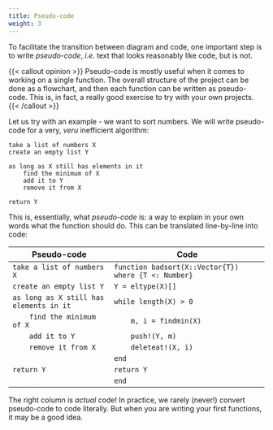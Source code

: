 ```yaml
---
title: Pseudo-code
weight: 3
---
```


To facilitate the transition between diagram and code, one important step is to
write *pseudo-code*, *i.e.* text that looks reasonably like code, but is not.

{{< callout opinion >}}
Pseudo-code is mostly useful when it comes to working on a single function. The
overall structure of the project can be done as a flowchart, and then each
function can be written as pseudo-code. This is, in fact, a really good exercise
to try with your own projects.
{{< /callout >}}

Let us try with an example - we want to sort numbers. We will write pseudo-code
for a very, *veru* inefficient algorithm:

~~~
take a list of numbers X
create an empty list Y

as long as X still has elements in it
    find the minimum of X
    add it to Y
    remove it from X

return Y
~~~

This is, essentially, what *pseudo-code* is: a way to explain in your own words
what the function should do. This can be translated line-by-line into code:

| Pseudo-code                             | Code                                                 |
|-----------------------------------------|------------------------------------------------------|
| `take a list of numbers X`              | `function badsort(X::Vector{T}) where {T <: Number}` |
| `create an empty list Y`                | `Y = eltype(X)[]`                                    |
| `as long as X still has elements in it` | `while length(X) > 0`                                |
| `    find the minimum of X`             | `    m, i = findmin(X)`                              |
| `    add it to Y`                       | `    push!(Y, m)`                                    |
| `    remove it from X`                  | `    deleteat!(X, i)`                                |
|                                         | `end`                                                |
| `return Y`                              | `return Y`                                           |
|                                         | `end`                                                |

The right column is *actual* code! In practice, we rarely (never!) convert
pseudo-code to code literally. But when you are writing your first functions, it
may be a good idea.

